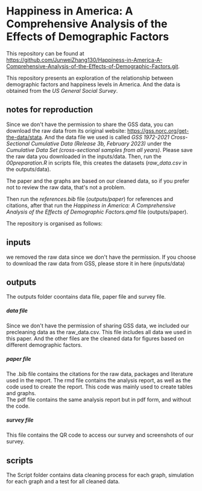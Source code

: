 # Happiness in America: A Comprehensive Analysis of the Effects of Demographic Factors

This repository can be found at https://github.com/JunweiZhang130/Happiness-in-America-A-Comprehensive-Analysis-of-the-Effects-of-Demographic-Factors.git.   

This repository presents an exploration of the relationship between demographic factors and happiness levels in America. And the data is obtained from the *US General Social Survey*.    

## notes for reproduction
Since we don't have the permission to share the GSS data, you can download the raw data from its original website: https://gss.norc.org/get-the-data/stata. And the data file we used is called *GSS 1972-2021 Cross-Sectional Cumulative Data (Release 3b, February 2023)* under the *Cumulative Data Set (cross-sectional samples from all years)*. Please save the raw data you downloaded in the inputs/data. Then, run the *00preparation.R* in scripts file, this creates the datasets (*raw_data.csv* in the outputs/data).           
                                     
The paper and the graphs are based on our cleaned data, so if you prefer not to review the raw data, that's not a problem.                  

Then run the *references.bib* file (*outputs/paper*) for references and citations, after that run the *Happiness in America: A Comprehensive Analysis of the Effects of Demographic Factors.qmd* file (outputs/paper).                     


The repository is organised as follows:                  
## inputs                
we removed the raw data since we don't have the permission. If you choose to download the raw data from GSS, please store it in here (inputs/data)                

## outputs                   
The outputs folder coontains data file, paper file and survey file.                 
##### data file                     
Since we don't have the permission of sharing GSS data, we included our precleaning data as the raw_data.csv. This file includes all data we used in this paper. And the other files are the cleaned data for figures based on different demographic factors.                           

##### paper file              
The .bib file contains the citations for the raw data, packages and literature used in the report.
The rmd file contains the analysis report, as well as the code used to create the report. This code was mainly used to create tables and graphs.               
The pdf file contains the same analysis report but in pdf form, and without the code. 

##### survey file  
This file contains the QR code to access our survey and screenshots of our survey.

## scripts            
The Script folder contains data cleaning process for each graph, simulation for each graph and a test for all cleaned data.             
 

